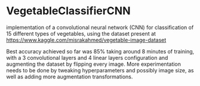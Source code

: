 # VegetableClassifierCNN
implementation of a convolutional neural network (CNN) for classification of 15 different types of vegetables, using the dataset present at https://www.kaggle.com/misrakahmed/vegetable-image-dataset

Best accuracy achieved so far was 85% taking around 8 minutes of training, with a 3 convolutional layers and 4 linear layers configuration and augmenting the dataset by flipping every image.
More experimentation needs to be done by tweaking hyperparameters and possibly image size, as well as adding more augmentation transformations.
